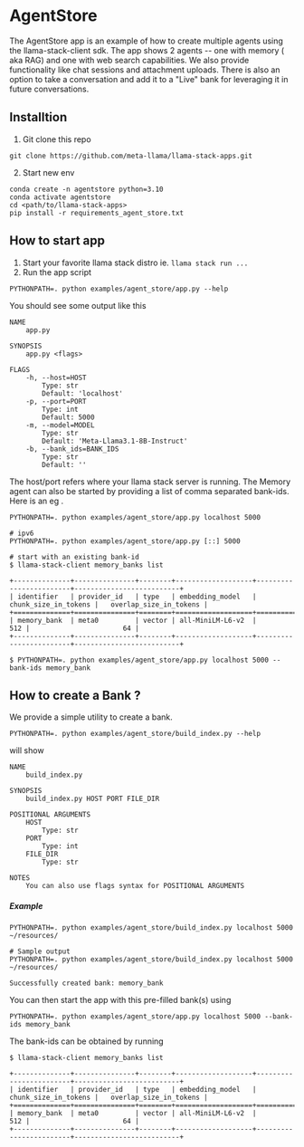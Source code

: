 # AgentStore

The AgentStore app is an example of how to create multiple agents using the llama-stack-client sdk. 
The app shows 2 agents -- one with memory ( aka RAG) and one with web search capabilities. 
We also provide functionality like chat sessions and attachment uploads. 
There is also an option to take a conversation and add it to a "Live" bank for leveraging it in future conversations.

## Installtion 
1. Git clone this repo
```
git clone https://github.com/meta-llama/llama-stack-apps.git
```
2. Start new env 
```
conda create -n agentstore python=3.10
conda activate agentstore
cd <path/to/llama-stack-apps>
pip install -r requirements_agent_store.txt
```

## How to start app
1. Start your favorite llama stack distro ie. `llama stack run ...`
2. Run the app script 
```
PYTHONPATH=. python examples/agent_store/app.py --help
```
You should see some output like this
```
NAME
    app.py

SYNOPSIS
    app.py <flags>

FLAGS
    -h, --host=HOST
        Type: str
        Default: 'localhost'
    -p, --port=PORT
        Type: int
        Default: 5000
    -m, --model=MODEL
        Type: str
        Default: 'Meta-Llama3.1-8B-Instruct'
    -b, --bank_ids=BANK_IDS
        Type: str
        Default: ''
``` 
The host/port refers where your llama stack server is running.
The Memory agent can also be started by providing a list of comma separated bank-ids. 
Here is an eg .
```
PYTHONPATH=. python examples/agent_store/app.py localhost 5000

# ipv6
PYTHONPATH=. python examples/agent_store/app.py [::] 5000

# start with an existing bank-id
$ llama-stack-client memory_banks list

+--------------+---------------+--------+-------------------+------------------------+--------------------------+
| identifier   | provider_id   | type   | embedding_model   |   chunk_size_in_tokens |   overlap_size_in_tokens |
+==============+===============+========+===================+========================+==========================+
| memory_bank  | meta0         | vector | all-MiniLM-L6-v2  |                    512 |                       64 |
+--------------+---------------+--------+-------------------+------------------------+--------------------------+

$ PYTHONPATH=. python examples/agent_store/app.py localhost 5000 --bank-ids memory_bank
```

## How to create a Bank ? 
We provide a simple utility to create a bank.
```
PYTHONPATH=. python examples/agent_store/build_index.py --help 
```
will show 
```
NAME
    build_index.py

SYNOPSIS
    build_index.py HOST PORT FILE_DIR

POSITIONAL ARGUMENTS
    HOST
        Type: str
    PORT
        Type: int
    FILE_DIR
        Type: str

NOTES
    You can also use flags syntax for POSITIONAL ARGUMENTS
```
##### Example 
```
PYTHONPATH=. python examples/agent_store/build_index.py localhost 5000 ~/resources/

# Sample output
PYTHONPATH=. python examples/agent_store/build_index.py localhost 5000 ~/resources/

Successfully created bank: memory_bank
```
You can then start the app with this pre-filled bank(s) using 
```
PYTHONPATH=. python examples/agent_store/app.py localhost 5000 --bank-ids memory_bank
```

The bank-ids can be obtained by running
```
$ llama-stack-client memory_banks list

+--------------+---------------+--------+-------------------+------------------------+--------------------------+
| identifier   | provider_id   | type   | embedding_model   |   chunk_size_in_tokens |   overlap_size_in_tokens |
+==============+===============+========+===================+========================+==========================+
| memory_bank  | meta0         | vector | all-MiniLM-L6-v2  |                    512 |                       64 |
+--------------+---------------+--------+-------------------+------------------------+--------------------------+
```
